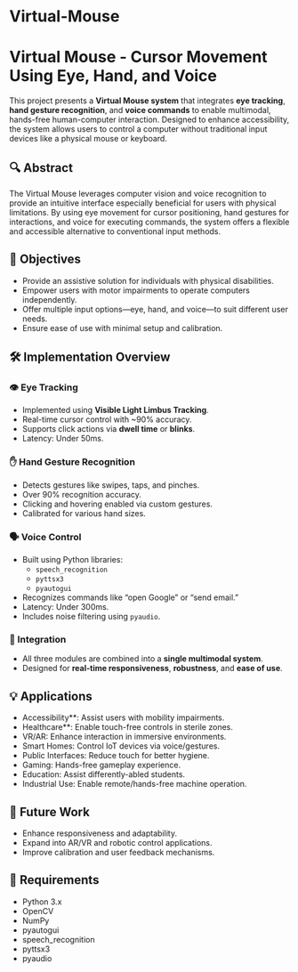 # Virtual-Mouse

# Virtual Mouse - Cursor Movement Using Eye, Hand, and Voice

This project presents a **Virtual Mouse system** that integrates **eye tracking**, **hand gesture recognition**,
and **voice commands** to enable multimodal, hands-free human-computer interaction. Designed to enhance accessibility,
the system allows users to control a computer without traditional input devices like a physical mouse or keyboard.

## 🔍 Abstract

The Virtual Mouse leverages computer vision and voice recognition to provide an intuitive interface especially beneficial
for users with physical limitations. By using eye movement for cursor positioning, hand gestures for interactions,
and voice for executing commands, the system offers a flexible and accessible alternative to conventional input methods.

## 🎯 Objectives

- Provide an assistive solution for individuals with physical disabilities.
- Empower users with motor impairments to operate computers independently.
- Offer multiple input options—eye, hand, and voice—to suit different user needs.
- Ensure ease of use with minimal setup and calibration.

## 🛠️ Implementation Overview

### 👁️ Eye Tracking
- Implemented using **Visible Light Limbus Tracking**.
- Real-time cursor control with ~90% accuracy.
- Supports click actions via **dwell time** or **blinks**.
- Latency: Under 50ms.

### ✋ Hand Gesture Recognition
- Detects gestures like swipes, taps, and pinches.
- Over 90% recognition accuracy.
- Clicking and hovering enabled via custom gestures.
- Calibrated for various hand sizes.

### 🗣️ Voice Control
- Built using Python libraries:
  - `speech_recognition`
  - `pyttsx3`
  - `pyautogui`
- Recognizes commands like “open Google” or “send email.”
- Latency: Under 300ms.
- Includes noise filtering using `pyaudio`.

### 🔄 Integration
- All three modules are combined into a **single multimodal system**.
- Designed for **real-time responsiveness**, **robustness**, and **ease of use**.

## 💡 Applications

- Accessibility**: Assist users with mobility impairments.
- Healthcare**: Enable touch-free controls in sterile zones.
- VR/AR: Enhance interaction in immersive environments.
- Smart Homes: Control IoT devices via voice/gestures.
- Public Interfaces: Reduce touch for better hygiene.
- Gaming: Hands-free gameplay experience.
- Education: Assist differently-abled students.
- Industrial Use: Enable remote/hands-free machine operation.

## 📌 Future Work

- Enhance responsiveness and adaptability.
- Expand into AR/VR and robotic control applications.
- Improve calibration and user feedback mechanisms.


## 📁 Requirements

- Python 3.x
- OpenCV
- NumPy
- pyautogui
- speech_recognition
- pyttsx3
- pyaudio

